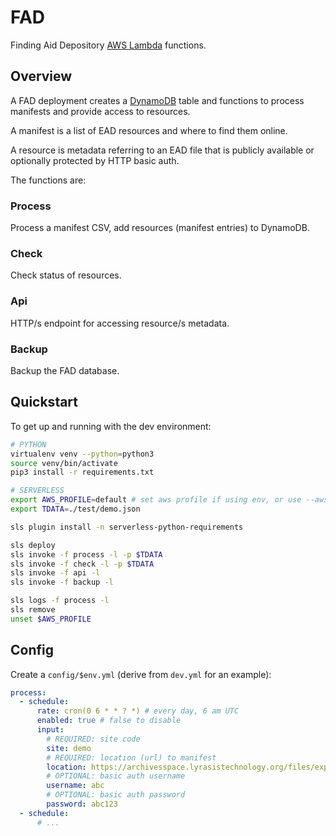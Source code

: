 # FAD

Finding Aid Depository [AWS Lambda](https://aws.amazon.com/lambda/) functions.

## Overview

A FAD deployment creates a [DynamoDB](https://aws.amazon.com/dynamodb/) table and functions to process
manifests and provide access to resources.

A manifest is a list of EAD resources and where to find them online.

A resource is metadata referring to an EAD file that is publicly available or
optionally protected by HTTP basic auth.

The functions are:

### Process

Process a manifest CSV, add resources (manifest entries) to DynamoDB.

### Check

Check status of resources.

### Api

HTTP/s endpoint for accessing resource/s metadata.

### Backup

Backup the FAD database.

## Quickstart

To get up and running with the dev environment:

```bash
# PYTHON
virtualenv venv --python=python3
source venv/bin/activate
pip3 install -r requirements.txt

# SERVERLESS
export AWS_PROFILE=default # set aws profile if using env, or use --aws-profile
export TDATA=./test/demo.json

sls plugin install -n serverless-python-requirements

sls deploy
sls invoke -f process -l -p $TDATA
sls invoke -f check -l -p $TDATA
sls invoke -f api -l
sls invoke -f backup -l

sls logs -f process -l
sls remove
unset $AWS_PROFILE
```

## Config

Create a `config/$env.yml` (derive from `dev.yml` for an example):

```yml
process:
  - schedule:
      rate: cron(0 6 * * ? *) # every day, 6 am UTC
      enabled: true # false to disable
      input:
        # REQUIRED: site code
        site: demo
        # REQUIRED: location (url) to manifest
        location: https://archivesspace.lyrasistechnology.org/files/exports/manifest_ead_xml.csv
        # OPTIONAL: basic auth username
        username: abc
        # OPTIONAL: basic auth password
        password: abc123
  - schedule:
      # ...
```
